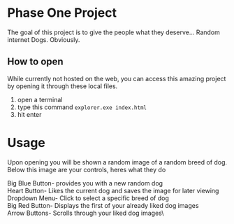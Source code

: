 # Phase One Project

The goal of this project is to give the people what they deserve... Random internet Dogs. Obviously.

## How to open

While currently not hosted on the web, you can access this amazing project by opening it through these local files.

1. open a terminal
2. type this command ```explorer.exe index.html```
3. hit enter

# Usage

Upon opening you will be shown a random image of a random breed of dog. Below this image are your controls, heres what they do

Big Blue Button- provides you with a new random dog\
Heart Button- Likes the current dog and saves the image for later viewing\
Dropdown Menu- Click to select a specific breed of dog\
Big Red Button- Displays the first of your already liked dog images\
Arrow Buttons- Scrolls through your liked dog images\